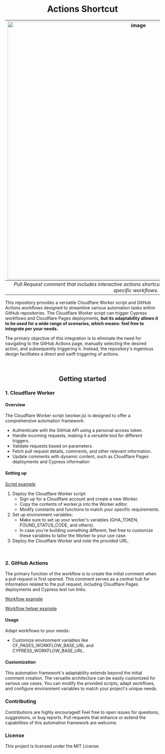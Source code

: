 <div align="center">
  
<h1>Actions Shortcut</h1>

| <img width="836" alt="image" src="https://github.com/diegocatao/actions-shortcut/assets/96078654/a13cb43a-3450-4973-bf81-a52fb82edeff"> |
|:--:| 
| *Pull Request comment that includes interactive actions shortcuts that enable users to effortlessly execute specific workflows.* |

</div>

<p>This repository provides a versatile Cloudflare Worker script and GitHub Actions workflows designed to streamline various automation tasks within GitHub repositories. The Cloudflare Worker script can trigger Cypress workflows and Cloudflare Pages deployments, <b>but its adaptability allows it to be used for a wide range of scenarios, which means: feel free to integrate per your needs.</b>

The primary objective of this integration is to eliminate the need for navigating to the GitHub Actions page, manually selecting the desired action, and subsequently triggering it. Instead, the repository's ingenious design facilitates a direct and swift triggering of actions.</p>

</br>

<div align="center">
  
<h2>Getting started</h2>

</div>

<h3>1. Cloudflare Worker</h3>

<h4>Overview</h4>
<p>The Cloudflare Worker script (worker.js) is designed to offer a comprehensive automation framework:</p>
<ul>
  <li>Authenticate with the GitHub API using a personal access token.</li>
  <li>Handle incoming requests, making it a versatile tool for different triggers.</li>
  <li>Validate requests based on parameters.</li>
  <li>Fetch pull request details, comments, and other relevant information.</li>
  <li>Update comments with dynamic content, such as Cloudflare Pages deployments and Cypress information</li>
</ul>

<h4>Setting up</h4>
<p><a href="https://github.com/diegocatao/actions-shortcut/blob/main/cloudflare/trigger-cypress-workflow-example.js">Script example</a></p>
<ol>
  <li>Deploy the Cloudflare Worker script:
    <ul>
    <li>Sign up for a Cloudflare account and create a new Worker.</li>
    <li>Copy the contents of worker.js into the Worker editor.</li>
    <li>Modify constants and functions to match your specific requirements.</li>
    </ul>
  </li>
  <li>Set up environment variables:
    <ul>
    <li>Make sure to set up your worker's variables (GHA_TOKEN, FOUND_STATUS_CODE, and others).</li>
    <li>In case you're building something different, feel free to customize these variables to tailor the Worker to your use case.</li>
    </ul>
  </li>
  <li>Deploy the Cloudflare Worker and note the provided URL.</li>
</ol>

</br>

<h3>2. GitHub Actions</h3>

<p>The primary function of the workflow is to create the initial comment when a pull request is first opened. This comment serves as a central hub for information related to the pull request, including Cloudflare Pages deployments and Cypress test run links.</p>

<p><a href="https://github.com/diegocatao/actions-shortcut/blob/main/workflows/pull-request-shortcuts.yml">Workflow example</a></p>
<p><a href="https://github.com/diegocatao/actions-shortcut/blob/main/workflows/pull-request-shortcuts.py">Workflow helper example</a></p>

<h4>Usage</h4>
<p>Adapt workflows to your needs:</p>
<ul>
  <li>Customize environment variables like CF_PAGES_WORKFLOW_BASE_URL and CYPRESS_WORKFLOW_BASE_URL.</li>
</ul>

<h4>Customization</h4>
<p>This automation framework's adaptability extends beyond the initial comment creation. The versatile architecture can be easily customized for various use cases. You can modify the provided scripts, adapt workflows, and configure environment variables to match your project's unique needs.</p>

<h3>Contributing</h3>
<p>Contributions are highly encouraged! Feel free to open issues for questions, suggestions, or bug reports. Pull requests that enhance or extend the capabilities of this automation framework are welcome.</p>

<h3>License</h3>
<p>This project is licensed under the MIT License.</p>
